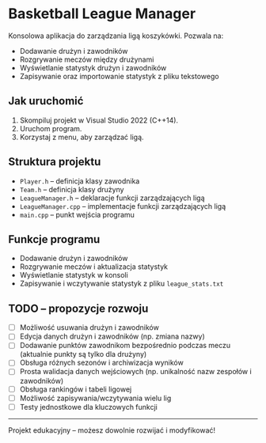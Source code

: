 # Basketball League Manager

Konsolowa aplikacja do zarządzania ligą koszykówki. Pozwala na:

- Dodawanie drużyn i zawodników
- Rozgrywanie meczów między drużynami
- Wyświetlanie statystyk drużyn i zawodników
- Zapisywanie oraz importowanie statystyk z pliku tekstowego

## Jak uruchomić

1. Skompiluj projekt w Visual Studio 2022 (C++14).
2. Uruchom program.
3. Korzystaj z menu, aby zarządzać ligą.

## Struktura projektu

- `Player.h` – definicja klasy zawodnika
- `Team.h` – definicja klasy drużyny
- `LeagueManager.h` – deklaracje funkcji zarządzających ligą
- `LeagueManager.cpp` – implementacje funkcji zarządzających ligą
- `main.cpp` – punkt wejścia programu

## Funkcje programu

- Dodawanie drużyn i zawodników
- Rozgrywanie meczów i aktualizacja statystyk
- Wyświetlanie statystyk w konsoli
- Zapisywanie i wczytywanie statystyk z pliku `league_stats.txt`

## TODO – propozycje rozwoju

- [ ] Możliwość usuwania drużyn i zawodników
- [ ] Edycja danych drużyn i zawodników (np. zmiana nazwy)
- [ ] Dodawanie punktów zawodnikom bezpośrednio podczas meczu (aktualnie punkty są tylko dla drużyny)
- [ ] Obsługa różnych sezonów i archiwizacja wyników
- [ ] Prosta walidacja danych wejściowych (np. unikalność nazw zespołów i zawodników)
- [ ] Obsługa rankingów i tabeli ligowej
- [ ] Możliwość zapisywania/wczytywania wielu lig
- [ ] Testy jednostkowe dla kluczowych funkcji

---

Projekt edukacyjny – możesz dowolnie rozwijać i modyfikować!

